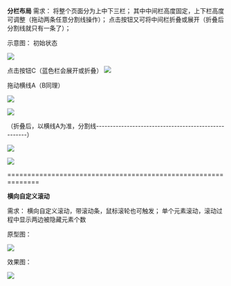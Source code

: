 **分栏布局**
需求：
将整个页面分为上中下三栏；
其中中间栏高度固定，上下栏高度可调整（拖动两条任意分割线操作）；
点击按钮又可将中间栏折叠或展开（折叠后分割线就只有一条了）；

示意图：
初始状态

![](https://upload-images.jianshu.io/upload_images/5518628-91ec8cac0657ea47.png?imageMogr2/auto-orient/strip%7CimageView2/2/w/1240)

点击按钮C（蓝色栏会展开或折叠）
![](https://upload-images.jianshu.io/upload_images/5518628-368f0e38b34ae434.png?imageMogr2/auto-orient/strip%7CimageView2/2/w/1240)

拖动横线A（B同理）

![](https://upload-images.jianshu.io/upload_images/5518628-cc61e12c928f5077.png?imageMogr2/auto-orient/strip%7CimageView2/2/w/1240)

![](https://upload-images.jianshu.io/upload_images/5518628-1f3470e309677298.png?imageMogr2/auto-orient/strip%7CimageView2/2/w/1240)

（折叠后，以横线A为准，分割线-----------------------------------------------------）

![](https://upload-images.jianshu.io/upload_images/5518628-225ce9d8dde47fe3.png?imageMogr2/auto-orient/strip%7CimageView2/2/w/1240)

![](https://upload-images.jianshu.io/upload_images/5518628-559389b34853b916.png?imageMogr2/auto-orient/strip%7CimageView2/2/w/1240)

==============================================================

**横向自定义滚动**

需求：
横向自定义滚动，带滚动条，鼠标滚轮也可触发；
单个元素滚动，滚动过程中显示两边被隐藏元素个数

原型图：

![](https://upload-images.jianshu.io/upload_images/5518628-1c6c57513292ffd4.png?imageMogr2/auto-orient/strip%7CimageView2/2/w/1240)

效果图：

![](https://upload-images.jianshu.io/upload_images/5518628-c673cd2dc71a5d48.gif?imageMogr2/auto-orient/strip)
